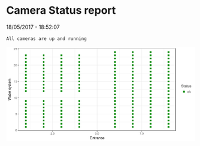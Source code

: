 Camera Status report
================
18/05/2017 - 18:52:07

    All cameras are up and running

![](camreport_files/figure-markdown_github/unnamed-chunk-2-1.png)
